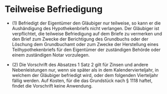 # Teilweise Befriedigung

- (1) Befriedigt der Eigentümer den Gläubiger nur teilweise, so kann er die Aushändigung des Hypothekenbriefs nicht verlangen. Der Gläubiger ist verpflichtet, die teilweise Befriedigung auf dem Briefe zu vermerken und den Brief zum Zwecke der Berichtigung des Grundbuchs oder der Löschung dem Grundbuchamt oder zum Zwecke der Herstellung eines Teilhypothekenbriefs für den Eigentümer der zuständigen Behörde oder einem zuständigen Notar vorzulegen.

- (2) Die Vorschrift des Absatzes 1 Satz 2 gilt für Zinsen und andere Nebenleistungen nur, wenn sie später als in dem Kalendervierteljahr, in welchem der Gläubiger befriedigt wird, oder dem folgenden Vierteljahr fällig werden. Auf Kosten, für die das Grundstück nach § 1118 haftet, findet die Vorschrift keine Anwendung.

